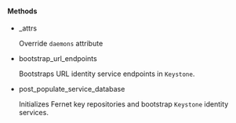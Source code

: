 
####  Methods

- \_attrs

    Override `daemons` attribute

- bootstrap\_url\_endpoints

    Bootstraps URL identity service endpoints in `Keystone`.

- post\_populate\_service\_database

    Initializes Fernet key repositories and
    bootstrap `Keystone` identity services.
